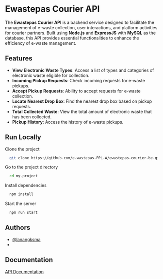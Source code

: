 
# Ewastepas Courier API

The **Ewastepas Courier API** is a backend service designed to facilitate the management of e-waste collection, user interactions, and platform activities for courier partners. Built using **Node.js** and **ExpressJS** with **MySQL** as the database, this API provides essential functionalities to enhance the efficiency of e-waste management.








## Features

- **View Electronic Waste Types**: Access a list of types and categories of electronic waste eligible for collection.
- **Incoming Pickup Requests**: Check incoming requests for e-waste pickups.
- **Accept Pickup Requests**: Ability to accept requests for e-waste collection.
- **Locate Nearest Drop Box**: Find the nearest drop box based on pickup requests.
- **Total Collected Waste**: View the total amount of electronic waste that has been collected.
- **Pickup History**: Access the history of e-waste pickups.


## Run Locally

Clone the project

```bash
  git clone https://github.com/e-wastepas-PPL-A/ewastepas-courier-be.git
```

Go to the project directory

```bash
  cd my-project
```

Install dependencies

```bash
  npm install
```

Start the server

```bash
  npm run start
```


## Authors

- [@lanangksma](https://github.com/lanangksma)
-


## Documentation

[API Documentation](https://github.com/e-wastepas-PPL-A/ewastepas-courier-be/blob/main/docs/courier.md)

